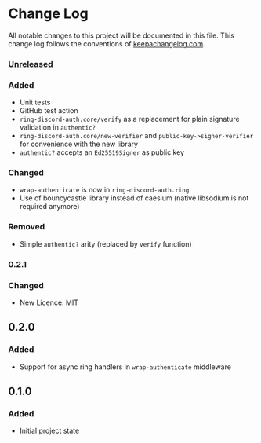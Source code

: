 # Change Log
All notable changes to this project will be documented in this file. This change log follows the conventions of [keepachangelog.com](http://keepachangelog.com/).

### [Unreleased]
### Added
- Unit tests
- GitHub test action
- `ring-discord-auth.core/verify` as a replacement for plain signature validation in `authentic?`
- `ring-discord-auth.core/new-verifier` and `public-key->signer-verifier` for convenience with the new library
- `authentic?` accepts an `Ed25519Signer` as public key

### Changed
- `wrap-authenticate` is now in `ring-discord-auth.ring`
- Use of bouncycastle library instead of caesium (native libsodium is not required anymore)

### Removed
- Simple `authentic?` arity (replaced by `verify` function)

### 0.2.1
### Changed
- New Licence: MIT

## 0.2.0
### Added 
- Support for async ring handlers in `wrap-authenticate` middleware

## 0.1.0
### Added
- Initial project state

[Unreleased]: https://github.com/JohnnyJayJay/ring-discord-auth/tree/develop

